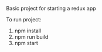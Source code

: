 Basic project for starting a redux app

To run project:
1. npm install
2. npm run build
3. npm start
